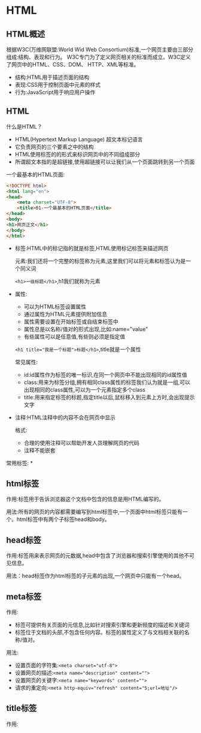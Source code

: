 # HTML

## HTML概述

根据W3C(万维网联盟:World Wid Web Consortium)标准,一个网页主要由三部分组成:结构、表现和行为。
W3C专门为了定义网页相关的标准而成立。W3C定义了网页中的HTML、CSS、DOM、 HTTP、XML等标准。

* 结构:HTML用于描述页面的结构
* 表现:CSS用于控制页面中元素的样式
* 行为:JavaScript用于响应用户操作

## HTML

什么是HTML？

* HTML(Hypertext Markup Language) 超文本标记语言
* 它负责网页的三个要素之中的结构
* HTML使用标签的的形式来标识网页中的不同组成部分
* 所谓超文本指的是超链接,使用超链接可以让我们从一个页面跳转到另一个页面

一个最基本的HTML页面:

```html
<!DOCTYPE html>
<html lang="en">
<head>
    <meta charset="UTF-8">
    <title>01-一个最基本的HTML页面</title>
</head>
<body>
<h1>网页正文</h1>
</body>
</html>
```

* 标签:HTML中的标记指的就是标签,HTML使用标记标签来描述网页

  元素:我们还将一个完整的标签称为元素,这里我们可以将元素和标签认为是一个同义词
  
  `<h1>一级标题</h1>`,h1我们就称为元素

* 属性:
  
  * 可以为HTML标签设置属性
  * 通过属性为HTML元素提供附加信息
  * 属性需要设置在开始标签或自结束标签中
  * 属性总是以名称/值对的形式出现,比如:name="value"
  * 有些属性可以是任意值,有些则必须是指定值
  
  `<h1 title="我是一个标题">标题</h1>`,title就是一个属性
  
  常见属性:
  
  * id:id属性作为标签的唯一标识,在同一个网页中不能出现相同的id属性值
  * class:用来为标签分组,拥有相同class属性的标签我们认为就是一组,可以出现相同的class属性,可以为一个元素指定多个class
  * title:用来指定标签的标题,指定title以后,鼠标移入到元素上方时,会出现提示文字
    
* 注释:HTML注释中的内容不会在网页中显示

  格式:<!-- 注释内容 -->
  
  * 合理的使用注释可以帮助开发人员理解网页的代码
  * 注释不能嵌套
  
常用标签:
* 
  

## html标签

作用:<html>标签用于告诉浏览器这个文档中包含的信息是用HTML编写的。

用法:所有的网页的内容都需要编写到html标签中,一个页面中html标签只能有一个。html标签中有两个子标签head和body。

## head标签

作用:<head>标签用来表示网页的元数据,head中包含了浏览器和搜索引擎使用的其他不可见信息。

用法：head标签作为html标签的子元素的出现,一个网页中只能有一个head。

## meta标签

作用:
* <meta>标签可提供有关页面的元信息,比如针对搜索引擎和更新频度的描述和关键词
* <meta>标签位于文档的头部,不包含任何内容。<meta>标签的属性定义了与文档相关联的名称/值对。

用法:

* 设置页面的字符集:`<meta charset="utf-8">`
* 设置网页的描述:`<meta name="description" content="">`
* 设置网页的关键字:`<meta name="keywords" content="">`
* 请求的重定向:`<meta http-equiv="refresh" content="5;url=地址"/>`

## title标签

作用:<title>标签表示网页的标题,一般会在网页的标题栏上显示。title标签中的文字,是页面优化的最重要因素。在搜索引擎的搜索时最先看到的、最醒目的内容。

用法:
* 建议将title标签紧贴着head标签编写,这样搜索引擎可以快速检索到标题标签。
* 网站中的多个页面的title也不应该重复,这样不利于搜索隐藏检索。

## body标签

作用:<body>标签用来设置网页的主体,所有在页面中能看到的内容都应该编写到body标签中。

用法:body标签作为html的子标签使用。


## h标题系列标签

• 作用:
* h1~h6都是网页中的标题标签,用来表示网页中的一个标题,不同的是,从h1~h6重要性越来越低。
* 标题标签相当于正文的标题,通常认为重要性仅次于页面的title。
* 一般标题标签我们只会使用到h3,h3以后的标题标签对于搜索引擎就没有什么意义了。
* 一个页面中只会使用一个h1标签。

## p标签

作用:<p>标签表示网页中的一个段落。一般浏览器会在段落的前和后各加上一个换行,也就是段落会在页面中自成一行。

## br标签

作用:<br />标签表示一个换行标签,使用br标签可以使br标签后的内容另起一行。

## hr标签

作用:<hr />标签是水平线标签,使用hr标签可以在页面中打印一条水平线,水平线可以将页面分成上下两个部分。

## img标签

作用:<img />标签是图片标签,可以用来向页面中引入一张外部的图片。
 
属性:
  * src:指向一个外部的图片的路径。
  * alt:图片的描述
  
## a标签

作用:<a>标签是超链接标签,通过a标签,可以快速跳转到其他页面。

属性:
* href:指向一个链接地址
* target:设置打开目标页面的位置,可选值:_blank新窗口、_self当前窗口。

## 实体

* 在HTML中预留了一些字符。
• 这些预留字符是不能在网页中直接使用的。
• 比如<和>,我们不能直接在页面中使用<和 >号，因为浏览器会将它解析为html标签。
• 为了可以使用这些预留字符，我们必须在 html中使用字符实体。
• 语法: &实体名;

字符实体

• 小于号< – &lt;
• 大于号> – &gt;
• 空格
– &nbsp;
• 和符号& – &amp;
• 版权©
– &copy;
• 引号”
– &quot;
• 注册商标® – &reg;
• 商标TM
– &trade;